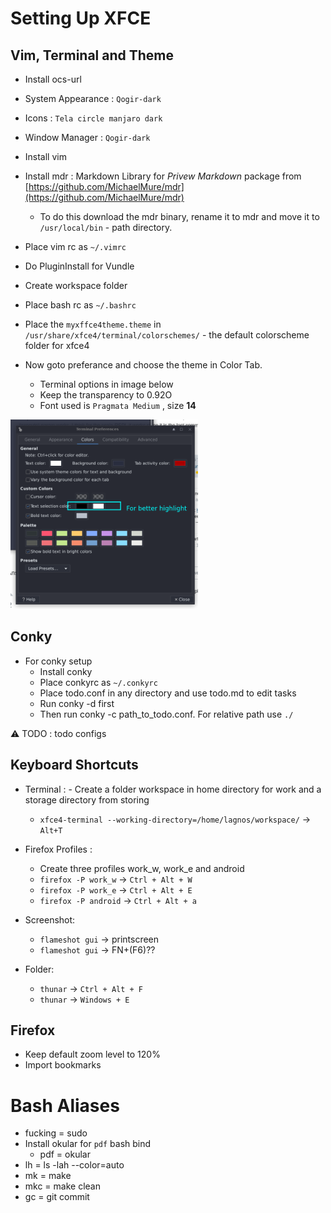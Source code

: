 # Setting Up XFCE

## Vim, Terminal and Theme

- Install ocs-url
- System Appearance : `Qogir-dark`
- Icons : `Tela circle manjaro dark`
- Window Manager : `Qogir-dark`

- Install vim
- Install mdr : Markdown Library for *Privew Markdown* package from [https://github.com/MichaelMure/mdr](https://github.com/MichaelMure/mdr)
	- To do this download the mdr binary, rename it to mdr and move it to `/usr/local/bin` - path directory.
- Place vim rc as `~/.vimrc` 
- Do PluginInstall for Vundle
- Create workspace folder
- Place bash rc as `~/.bashrc`
- Place the `myxffce4theme.theme` in `/usr/share/xfce4/terminal/colorschemes/` - the default colorscheme folder for xfce4
- Now goto preferance and choose the theme in Color Tab.
	- Terminal options in image below
	- Keep the transparency to 0.92O
	- Font used is `Pragmata Medium` , size **14**

<img src="./Linux/xfce4-terminal.png" width=300px height=303px />

## Conky

- For conky setup
	- Install conky
	- Place conkyrc as `~/.conkyrc`
	- Place todo.conf in any directory and use todo.md to edit tasks
	- Run conky -d first
	- Then run conky -c path_to_todo.conf. For relative path use `./`

:warning: TODO : todo configs

## Keyboard Shortcuts

- Terminal :
    	- Create a folder workspace in home directory for work and a storage directory from storing
	- `xfce4-terminal --working-directory=/home/lagnos/workspace/` -> `Alt+T`

- Firefox Profiles :
	- Create three profiles work_w, work_e and android
	- `firefox -P work_w` -> `Ctrl + Alt + W`
	- `firefox -P work_e` -> `Ctrl + Alt + E`
	- `firefox -P android` -> `Ctrl + Alt + a`

- Screenshot:
	- `flameshot gui` -> printscreen 
	- `flameshot gui` -> FN+(F6)??

- Folder:
	- `thunar` -> `Ctrl + Alt + F`
	- `thunar` -> `Windows + E`

## Firefox

- Keep default zoom level to 120%
- Import bookmarks

# Bash Aliases

- fucking = sudo
- Install okular for `pdf` bash bind
	- pdf = okular
- lh = ls -lah --color=auto
- mk = make
- mkc = make clean
- gc = git commit
